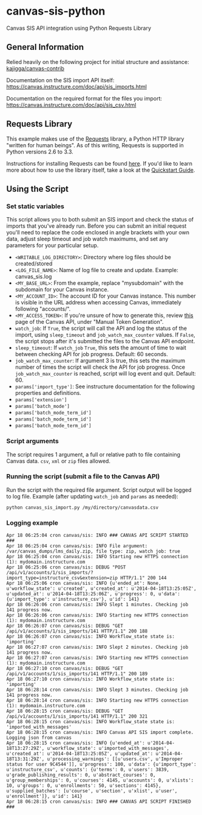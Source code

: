 # canvas-sis-python
Canvas SIS API integration using Python Requests Library


## General Information
Relied heavily on the following project for initial structure and assistance: <a href="https://github.com/kajigga/canvas-contrib/tree/master/SIS%20Integration/python_requestlib" target="_blank">kajigga/canvas-contrib</a>

Documentation on the SIS import API itself: <https://canvas.instructure.com/doc/api/sis_imports.html>

Documentation on the required format for the files you import: <https://canvas.instructure.com/doc/api/sis_csv.html>


## Requests Library
This example makes use of the [Requests](http://docs.python-requests.org/) library, a Python HTTP library "written for human beings". As of this writing, Requests is supported in Python versions 2.6 to 3.3. 

Instructions for installing Requests can be found [here](http://docs.python-requests.org/en/latest/user/install/). If you'd like to learn more about how to use the library itself, take a look at the [Quickstart Guide](http://docs.python-requests.org/en/latest/user/quickstart/).


## Using the Script
### Set static variables
This script allows you to both submit an SIS import and check the status of imports that you've already run. Before you can submit an initial request you'll need to replace the code enclosed in angle brackets with your own data, adjust sleep timeout and job watch maximums, and set any parameters for your particular setup.

* `<WRITABLE_LOG_DIRECTORY>`: Directory where log files should be created/stored
* `<LOG_FILE_NAME>`: Name of log file to create and update. Example: canvas_sis.log
* `<MY_BASE_URL>`: From the example, replace "mysubdomain" with the subdomain for your Canvas instance.
* `<MY_ACCOUNT_ID>`: The account ID for your Canvas instance. This number is visible in the URL address when accessing Canvas, immediately following "accounts/".
* `<MY_ACCESS_TOKEN>`: If you're unsure of how to generate this, review [this](https://canvas.instructure.com/doc/api/file.oauth.html) page of the Canvas API, under "Manual Token Generation".
* `watch_job`: If `True`, the script will call the API and log the status of the import, using `sleep_timeout` and `job_watch_max_counter` values. If `False`, the script stops after it's submitted the files to the Canvas API endpoint.
* `sleep_timeout`: If `watch_job` `True`, this sets the amount of time to wait between checking API for job progress. Default: 60 seconds.
* `job_watch_max_counter`: If argument 3 is true, this sets the maximum number of times the script will check the API for job progress. Once `job_watch_max_counter` is reached, script will log event and quit. Default: 60.
* `params['import_type']`: See instructure documentation for the following properties and definitions.
* `params['extension']`
* `params['batch_mode']`
* `params['batch_mode_term_id']`
* `params['batch_mode_term_id']`
* `params['batch_mode_term_id']`


### Script arguments
The script requires 1 argument, a full or relative path to file containing Canvas data. `csv`, `xml` or `zip` files allowed.


### Running the script (submit a file to the Canvas API)
Run the script with the required file argument. Script output will be logged to log file. Example (after updating `watch_job` and `params` as needed):

`python canvas_sis_import.py /my/directory/canvasdata.csv`


### Logging example
    Apr 18 06:25:04 cron canvas/sis: INFO ### CANVAS API SCRIPT STARTED ###
    Apr 18 06:25:04 cron canvas/sis: INFO File argument: /var/canvas_dumps/lms_daily.zip, file type: zip, watch job: true
    Apr 18 06:25:04 cron canvas/sis: INFO Starting new HTTPS connection (1): mydomain.instructure.com
    Apr 18 06:25:06 cron canvas/sis: DEBUG "POST /api/v1/accounts/1/sis_imports/?import_type=instructure_csv&extension=zip HTTP/1.1" 200 144
    Apr 18 06:25:06 cron canvas/sis: INFO {u'ended_at': None, u'workflow_state': u'created', u'created_at': u'2014-04-18T13:25:05Z', u'updated_at': u'2014-04-18T13:25:06Z', u'progress': 0, u'data': {u'import_type': u'instructure_csv'}, u'id': 141}
    Apr 18 06:26:06 cron canvas/sis: INFO Slept 1 minutes. Checking job 141 progress now.
    Apr 18 06:26:06 cron canvas/sis: INFO Starting new HTTPS connection (1): mydomain.instructure.com
    Apr 18 06:26:07 cron canvas/sis: DEBUG "GET /api/v1/accounts/1/sis_imports/141 HTTP/1.1" 200 188
    Apr 18 06:26:07 cron canvas/sis: INFO Workflow_state state is: 'importing'
    Apr 18 06:27:07 cron canvas/sis: INFO Slept 2 minutes. Checking job 141 progress now.
    Apr 18 06:27:07 cron canvas/sis: INFO Starting new HTTPS connection (1): mydomain.instructure.com
    Apr 18 06:27:10 cron canvas/sis: DEBUG "GET /api/v1/accounts/1/sis_imports/141 HTTP/1.1" 200 189
    Apr 18 06:27:10 cron canvas/sis: INFO Workflow_state state is: 'importing'
    Apr 18 06:28:14 cron canvas/sis: INFO Slept 3 minutes. Checking job 141 progress now.
    Apr 18 06:28:14 cron canvas/sis: INFO Starting new HTTPS connection (1): mydomain.instructure.com
    Apr 18 06:28:15 cron canvas/sis: DEBUG "GET /api/v1/accounts/1/sis_imports/141 HTTP/1.1" 200 321
    Apr 18 06:28:15 cron canvas/sis: INFO Workflow_state state is: 'imported_with_messages'
    Apr 18 06:28:15 cron canvas/sis: INFO Canvas API SIS import complete. Logging json from canvas
    Apr 18 06:28:15 cron canvas/sis: INFO {u'ended_at': u'2014-04-18T13:27:29Z', u'workflow_state': u'imported_with_messages', u'created_at': u'2014-04-18T13:25:05Z', u'updated_at': u'2014-04-18T13:31:29Z', u'processing_warnings': [[u'users.csv', u'Improper status for user 9C4544']], u'progress': 100, u'data': {u'import_type': u'instructure_csv', u'counts': {u'terms': 0, u'users': 3839, u'grade_publishing_results': 0, u'abstract_courses': 0, u'group_memberships': 0, u'courses': 4145, u'accounts': 0, u'xlists': 10, u'groups': 0, u'enrollments': 50, u'sections': 4145}, u'supplied_batches': [u'course', u'section', u'xlist', u'user', u'enrollment']}, u'id': 141}
    Apr 18 06:28:15 cron canvas/sis: INFO ### CANVAS API SCRIPT FINISHED ###
